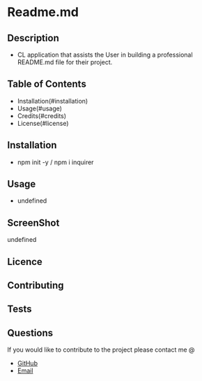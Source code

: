 
# **Readme.md**

## **Description**
* CL application that assists the User in building a professional README.md file for their project.

## Table of Contents

* Installation(#installation)
* Usage(#usage)
* Credits(#credits)
* License(#license)

## Installation
* npm init -y / npm i inquirer

## Usage
* undefined

## ScreenShot
undefined

## Licence

## Contributing

## Tests

## Questions

If you would like to contribute to the project please contact me @ 
* [GitHub](https://github.com/gamgee-em)
* [Email](mailto:samsweigart@hotmail.com)
